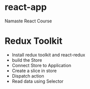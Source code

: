 # react-app
Namaste React Course
# Redux Toolkit
- Install redux toolkit and react-redux
- build the Store
- Connect Store to Application
- Create a slice in store
- Dispatch action
- Read data using Selector